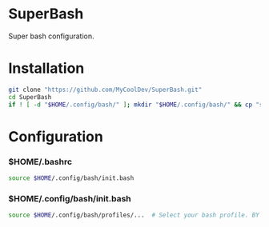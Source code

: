 # SuperBash
Super bash configuration.

# Installation
```bash
git clone "https://github.com/MyCoolDev/SuperBash.git"
cd SuperBash
if ! [ -d "$HOME/.config/bash/" ]; mkdir "$HOME/.config/bash/" && cp "src/" "$HOME/.config/\bash/"
```

# Configuration

### $HOME/.bashrc
```bash
source $HOME/.config/bash/init.bash
```

### $HOME/.config/bash/init.bash
```bash
source $HOME/.config/bash/profiles/...  # Select your bash profile. BY default green
```
